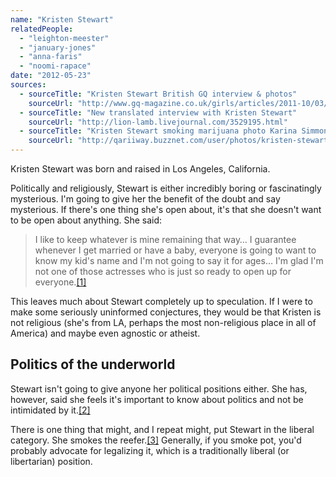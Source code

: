 ```yaml
---
name: "Kristen Stewart"
relatedPeople:
  - "leighton-meester"
  - "january-jones"
  - "anna-faris"
  - "noomi-rapace"
date: "2012-05-23"
sources:
  - sourceTitle: "Kristen Stewart British GQ interview & photos"
    sourceUrl: "http://www.gq-magazine.co.uk/girls/articles/2011-10/03/gq-girls-kristen-stewart-british-gq-cover-pictures-twilight-breaking-dawn/page/5"
  - sourceTitle: "New translated interview with Kristen Stewart"
    sourceUrl: "http://lion-lamb.livejournal.com/3529195.html"
  - sourceTitle: "Kristen Stewart smoking marijuana photo Karina Simmons' photo"
    sourceUrl: "http://qariiway.buzznet.com/user/photos/kristen-stewart-smoking-marijuana/?id=47524101"
---
```


Kristen Stewart was born and raised in Los Angeles, California.

Politically and religiously, Stewart is either incredibly boring or fascinatingly mysterious. I'm going to give her the benefit of the doubt and say mysterious. If there's one thing she's open about, it's that she doesn't want to be open about anything. She said:

>I like to keep whatever is mine remaining that way… I guarantee whenever I get married or have a baby, everyone is going to want to know my kid's name and I'm not going to say it for ages… I'm glad I'm not one of those actresses who is just so ready to open up for everyone.<a class="source-citation" href="#http://www.gq-magazine.co.uk/girls/articles/2011-10/03/gq-girls-kristen-stewart-british-gq-cover-pictures-twilight-breaking-dawn/page/5" title="Kristen Stewart British GQ interview &amp; photos">[1]</a>

This leaves much about Stewart completely up to speculation. If I were to make some seriously uninformed conjectures, they would be that Kristen is not religious (she's from LA, perhaps the most non-religious place in all of America) and maybe even agnostic or atheist.


## Politics of the underworld

Stewart isn't going to give anyone her political positions either. She has, however, said she feels it's important to know about politics and not be intimidated by it.<a class="source-citation" href="#http://lion-lamb.livejournal.com/3529195.html" title="New translated interview with Kristen Stewart">[2]</a>

There is one thing that might, and I repeat might, put Stewart in the liberal category. She smokes the reefer.<a class="source-citation" href="#http://qariiway.buzznet.com/user/photos/kristen-stewart-smoking-marijuana/?id=47524101" title="Kristen Stewart smoking marijuana photo Karina Simmons&apos; photo">[3]</a> Generally, if you smoke pot, you'd probably advocate for legalizing it, which is a traditionally liberal (or libertarian) position.